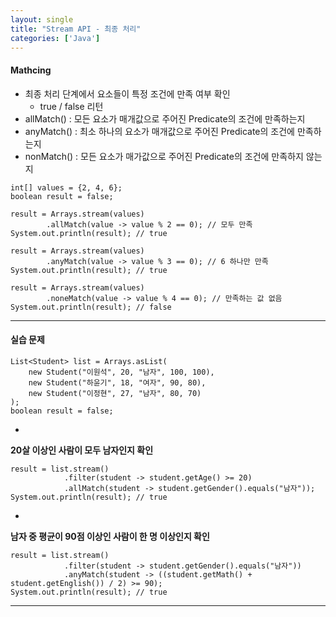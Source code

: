 ```yaml
---
layout: single
title: "Stream API - 최종 처리"
categories: ['Java']
---
```


#### Mathcing
* 최종 처리 단계에서 요소들이 특정 조건에 만족 여부 확인
    * true / false 리턴
* allMatch() : 모든 요소가 매개값으로 주어진 Predicate의 조건에 만족하는지
* anyMatch() : 최소 하나의 요소가 매개값으로 주어진 Predicate의 조건에 만족하는지
* nonMatch() : 모든 요소가 매가값으로 주어진 Predicate의 조건에 만족하지 않는지
   
```
int[] values = {2, 4, 6};
boolean result = false;

result = Arrays.stream(values)
        .allMatch(value -> value % 2 == 0); // 모두 만족
System.out.println(result); // true

result = Arrays.stream(values)
        .anyMatch(value -> value % 3 == 0); // 6 하나만 만족
System.out.println(result); // true

result = Arrays.stream(values)
        .noneMatch(value -> value % 4 == 0); // 만족하는 값 없음
System.out.println(result); // false
```
   
***

#### 실습 문제
```
List<Student> list = Arrays.asList(
    new Student("이원석", 20, "남자", 100, 100),
    new Student("하윤기", 18, "여자", 90, 80),
    new Student("이정현", 27, "남자", 80, 70)
);
boolean result = false;
```
   
-
   
**20살 이상인 사람이 모두 남자인지 확인**
   
```
result = list.stream()
            .filter(student -> student.getAge() >= 20)
            .allMatch(student -> student.getGender().equals("남자"));
System.out.println(result); // true
```
   
-
   
**남자 중 평균이 90점 이상인 사람이 한 명 이상인지 확인**
   
```
result = list.stream()
            .filter(student -> student.getGender().equals("남자"))
            .anyMatch(student -> ((student.getMath() + student.getEnglish()) / 2) >= 90);
System.out.println(result); // true
```   
   
***


